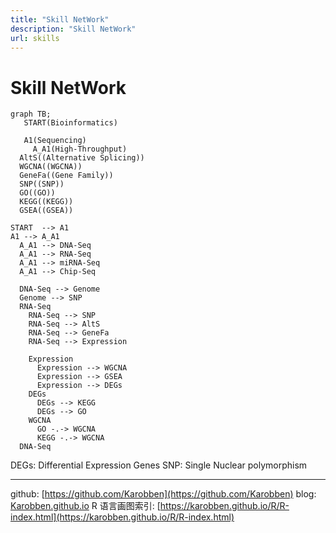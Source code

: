 ```yaml
---
title: "Skill NetWork"
description: "Skill NetWork"
url: skills
---
```


# Skill NetWork

```mermaid
graph TB;
   START(Bioinformatics)

   A1(Sequencing)
     A_A1(High-Throughput)
  AltS((Alternative Splicing))
  WGCNA((WGCNA))
  GeneFa((Gene Family))
  SNP((SNP))
  GO((GO))
  KEGG((KEGG))
  GSEA((GSEA))

START  --> A1
A1 --> A_A1
  A_A1 --> DNA-Seq
  A_A1 --> RNA-Seq
  A_A1 --> miRNA-Seq
  A_A1 --> Chip-Seq

  DNA-Seq --> Genome
  Genome --> SNP
  RNA-Seq
    RNA-Seq --> SNP
    RNA-Seq --> AltS
    RNA-Seq --> GeneFa
    RNA-Seq --> Expression

    Expression
      Expression --> WGCNA
      Expression --> GSEA
      Expression --> DEGs
    DEGs
      DEGs --> KEGG
      DEGs --> GO
    WGCNA
      GO -.-> WGCNA
      KEGG -.-> WGCNA
  DNA-Seq
```

DEGs: Differential Expression Genes
SNP: Single Nuclear polymorphism

---
github: [https://github.com/Karobben](https://github.com/Karobben)
blog: [Karobben.github.io](http://Karobben.github.io)
R 语言画图索引: [https://karobben.github.io/R/R-index.html](https://karobben.github.io/R/R-index.html)
